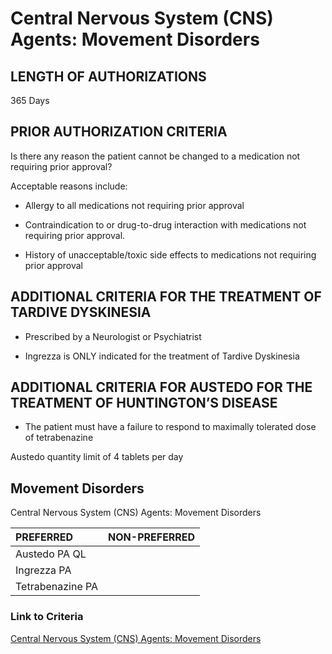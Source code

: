 # Central Nervous System (CNS) Agents: Movement Disorders

## LENGTH OF AUTHORIZATIONS

365 Days

## PRIOR AUTHORIZATION CRITERIA

Is there any reason the patient cannot be changed to a medication not requiring prior approval?

Acceptable reasons include:

- Allergy to all medications not requiring prior approval

- Contraindication to or drug-to-drug interaction with medications not requiring prior approval.

- History of unacceptable/toxic side effects to medications not requiring prior approval

## ADDITIONAL CRITERIA FOR THE TREATMENT OF TARDIVE DYSKINESIA

- Prescribed by a Neurologist or Psychiatrist

- Ingrezza is ONLY indicated for the treatment of Tardive Dyskinesia

## ADDITIONAL CRITERIA FOR AUSTEDO FOR THE TREATMENT OF HUNTINGTON’S DISEASE

- The patient must have a failure to respond to maximally tolerated dose of tetrabenazine

Austedo quantity limit of 4 tablets per day

## Movement Disorders

Central Nervous System (CNS) Agents: Movement Disorders

| PREFERRED | NON-PREFERRED |
| :--- | ---: |
| Austedo PA QL    | |
| Ingrezza PA      | |
| Tetrabenazine PA | |

### Link to Criteria

[Central Nervous System (CNS) Agents: Movement Disorders](https://pharmacy.medicaid.ohio.gov/sites/default/files/20220415_UPDL_Criteria_FINAL_.pdf#page=36)
